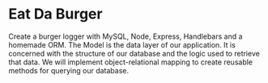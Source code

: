 # Eat Da Burger
Create a burger logger with MySQL, Node, Express, Handlebars and a homemade ORM.
The Model is the data layer of our application. It is concerned with the structure of our database and the logic used to retrieve that data. We will implement object-relational mapping to create reusable methods for querying our database. 